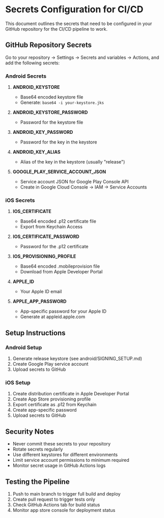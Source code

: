 # Secrets Configuration for CI/CD

This document outlines the secrets that need to be configured in your GitHub repository for the
CI/CD pipeline to work.

## GitHub Repository Secrets

Go to your repository → Settings → Secrets and variables → Actions, and add the following secrets:

### Android Secrets

1. **ANDROID_KEYSTORE**

    - Base64 encoded keystore file
    - Generate: `base64 -i your-keystore.jks`

2. **ANDROID_KEYSTORE_PASSWORD**

    - Password for the keystore file

3. **ANDROID_KEY_PASSWORD**

    - Password for the key in the keystore

4. **ANDROID_KEY_ALIAS**

    - Alias of the key in the keystore (usually "release")

5. **GOOGLE_PLAY_SERVICE_ACCOUNT_JSON**
    - Service account JSON for Google Play Console API
    - Create in Google Cloud Console → IAM → Service Accounts

### iOS Secrets

1. **IOS_CERTIFICATE**

    - Base64 encoded .p12 certificate file
    - Export from Keychain Access

2. **IOS_CERTIFICATE_PASSWORD**

    - Password for the .p12 certificate

3. **IOS_PROVISIONING_PROFILE**

    - Base64 encoded .mobileprovision file
    - Download from Apple Developer Portal

4. **APPLE_ID**

    - Your Apple ID email

5. **APPLE_APP_PASSWORD**
    - App-specific password for your Apple ID
    - Generate at appleid.apple.com

## Setup Instructions

### Android Setup

1. Generate release keystore (see android/SIGNING_SETUP.md)
2. Create Google Play service account
3. Upload secrets to GitHub

### iOS Setup

1. Create distribution certificate in Apple Developer Portal
2. Create App Store provisioning profile
3. Export certificate as .p12 from Keychain
4. Create app-specific password
5. Upload secrets to GitHub

## Security Notes

-   Never commit these secrets to your repository
-   Rotate secrets regularly
-   Use different keystores for different environments
-   Limit service account permissions to minimum required
-   Monitor secret usage in GitHub Actions logs

## Testing the Pipeline

1. Push to main branch to trigger full build and deploy
2. Create pull request to trigger tests only
3. Check GitHub Actions tab for build status
4. Monitor app store console for deployment status
